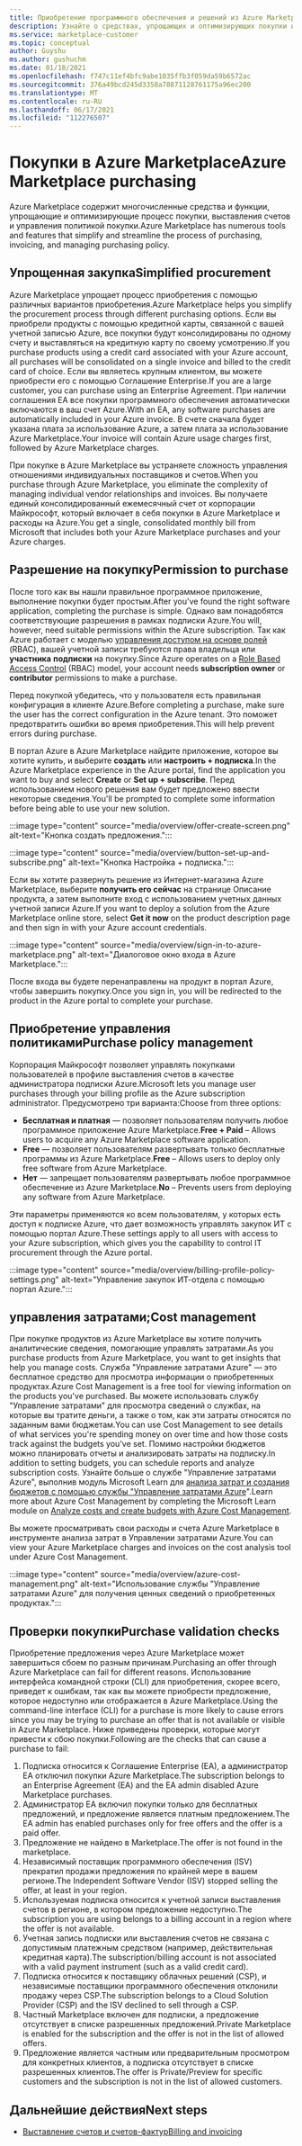 ```yaml
---
title: Приобретение программного обеспечения и решений из Azure Marketplace
description: Узнайте о средствах, упрощающих и оптимизирующих покупки и управление программным обеспечением в Azure Marketplace.
ms.service: marketplace-customer
ms.topic: conceptual
author: Guyshu
ms.author: gushuchm
ms.date: 01/18/2021
ms.openlocfilehash: f747c11ef4bfc9abe1035ffb3f059da59b6572ac
ms.sourcegitcommit: 376a49bcd245d3358a78871128761175a96ec200
ms.translationtype: MT
ms.contentlocale: ru-RU
ms.lasthandoff: 06/17/2021
ms.locfileid: "112276507"
---
```

# <a name="azure-marketplace-purchasing"></a><span data-ttu-id="5aeea-103">Покупки в Azure Marketplace</span><span class="sxs-lookup"><span data-stu-id="5aeea-103">Azure Marketplace purchasing</span></span>

<span data-ttu-id="5aeea-104">Azure Marketplace содержит многочисленные средства и функции, упрощающие и оптимизирующие процесс покупки, выставления счетов и управления политикой покупки.</span><span class="sxs-lookup"><span data-stu-id="5aeea-104">Azure Marketplace has numerous tools and features that simplify and streamline the process of purchasing, invoicing, and managing purchasing policy.</span></span>

## <a name="simplified-procurement"></a><span data-ttu-id="5aeea-105">Упрощенная закупка</span><span class="sxs-lookup"><span data-stu-id="5aeea-105">Simplified procurement</span></span>

<span data-ttu-id="5aeea-106">Azure Marketplace упрощает процесс приобретения с помощью различных вариантов приобретения.</span><span class="sxs-lookup"><span data-stu-id="5aeea-106">Azure Marketplace helps you simplify the procurement process through different purchasing options.</span></span> <span data-ttu-id="5aeea-107">Если вы приобрели продукты с помощью кредитной карты, связанной с вашей учетной записью Azure, все покупки будут консолидированы по одному счету и выставляться на кредитную карту по своему усмотрению.</span><span class="sxs-lookup"><span data-stu-id="5aeea-107">If you purchase products using a credit card associated with your Azure account, all purchases will be consolidated on a single invoice and billed to the credit card of choice.</span></span> <span data-ttu-id="5aeea-108">Если вы являетесь крупным клиентом, вы можете приобрести его с помощью Соглашение Enterprise.</span><span class="sxs-lookup"><span data-stu-id="5aeea-108">If you are a large customer, you can purchase using an Enterprise Agreement.</span></span> <span data-ttu-id="5aeea-109">При наличии соглашения EA все покупки программного обеспечения автоматически включаются в ваш счет Azure.</span><span class="sxs-lookup"><span data-stu-id="5aeea-109">With an EA, any software purchases are automatically included in your Azure invoice.</span></span> <span data-ttu-id="5aeea-110">В счете сначала будет указана плата за использование Azure, а затем плата за использование Azure Marketplace.</span><span class="sxs-lookup"><span data-stu-id="5aeea-110">Your invoice will contain Azure usage charges first, followed by Azure Marketplace charges.</span></span>

<span data-ttu-id="5aeea-111">При покупке в Azure Marketplace вы устраняете сложность управления отношениями индивидуальных поставщиков и счетов.</span><span class="sxs-lookup"><span data-stu-id="5aeea-111">When you purchase through Azure Marketplace, you eliminate the complexity of managing individual vendor relationships and invoices.</span></span> <span data-ttu-id="5aeea-112">Вы получаете единый консолидированный ежемесячный счет от корпорации Майкрософт, который включает в себя покупки в Azure Marketplace и расходы на Azure.</span><span class="sxs-lookup"><span data-stu-id="5aeea-112">You get a single, consolidated monthly bill from Microsoft that includes both your Azure Marketplace purchases and your Azure charges.</span></span>

## <a name="permission-to-purchase"></a><span data-ttu-id="5aeea-113">Разрешение на покупку</span><span class="sxs-lookup"><span data-stu-id="5aeea-113">Permission to purchase</span></span>

<span data-ttu-id="5aeea-114">После того как вы нашли правильное программное приложение, выполнение покупки будет простым.</span><span class="sxs-lookup"><span data-stu-id="5aeea-114">After you've found the right software application, completing the purchase is simple.</span></span> <span data-ttu-id="5aeea-115">Однако вам понадобятся соответствующие разрешения в рамках подписки Azure.</span><span class="sxs-lookup"><span data-stu-id="5aeea-115">You will, however, need suitable permissions within the Azure subscription.</span></span> <span data-ttu-id="5aeea-116">Так как Azure работает с моделью [управления доступом на основе ролей](/azure/role-based-access-control/overview) (RBAC), вашей учетной записи требуются права владельца или **участника** **подписки** на покупку.</span><span class="sxs-lookup"><span data-stu-id="5aeea-116">Since Azure operates on a [Role Based Access Control](/azure/role-based-access-control/overview) (RBAC) model, your account needs **subscription owner** or **contributor** permissions to make a purchase.</span></span>

<span data-ttu-id="5aeea-117">Перед покупкой убедитесь, что у пользователя есть правильная конфигурация в клиенте Azure.</span><span class="sxs-lookup"><span data-stu-id="5aeea-117">Before completing a purchase, make sure the user has the correct configuration in the Azure tenant.</span></span> <span data-ttu-id="5aeea-118">Это поможет предотвратить ошибки во время приобретения.</span><span class="sxs-lookup"><span data-stu-id="5aeea-118">This will help prevent errors during purchase.</span></span>

<span data-ttu-id="5aeea-119">В портал Azure в Azure Marketplace найдите приложение, которое вы хотите купить, и выберите **создать** или **настроить + подписка**.</span><span class="sxs-lookup"><span data-stu-id="5aeea-119">In the Azure Marketplace experience in the Azure portal, find the application you want to buy and select **Create** or **Set up + subscribe**.</span></span> <span data-ttu-id="5aeea-120">Перед использованием нового решения вам будет предложено ввести некоторые сведения.</span><span class="sxs-lookup"><span data-stu-id="5aeea-120">You'll be prompted to complete some information before being able to use your new solution.</span></span>

:::image type="content" source="media/overview/offer-create-screen.png" alt-text="Кнопка создать предложения.":::

:::image type="content" source="media/overview/button-set-up-and-subscribe.png" alt-text="Кнопка Настройка + подписка.":::

<span data-ttu-id="5aeea-123">Если вы хотите развернуть решение из Интернет-магазина Azure Marketplace, выберите **получить его сейчас** на странице Описание продукта, а затем выполните вход с использованием учетных данных учетной записи Azure.</span><span class="sxs-lookup"><span data-stu-id="5aeea-123">If you want to deploy a solution from the Azure Marketplace online store, select **Get it now** on the product description page and then sign in with your Azure account credentials.</span></span>

:::image type="content" source="media/overview/sign-in-to-azure-marketplace.png" alt-text="Диалоговое окно входа в Azure Marketplace.":::

<span data-ttu-id="5aeea-125">После входа вы будете перенаправлены на продукт в портал Azure, чтобы завершить покупку.</span><span class="sxs-lookup"><span data-stu-id="5aeea-125">Once you sign in, you will be redirected to the product in the Azure portal to complete your purchase.</span></span>

## <a name="purchase-policy-management"></a><span data-ttu-id="5aeea-126">Приобретение управления политиками</span><span class="sxs-lookup"><span data-stu-id="5aeea-126">Purchase policy management</span></span>

<span data-ttu-id="5aeea-127">Корпорация Майкрософт позволяет управлять покупками пользователей в профиле выставления счетов в качестве администратора подписки Azure.</span><span class="sxs-lookup"><span data-stu-id="5aeea-127">Microsoft lets you manage user purchases through your billing profile as the Azure subscription administrator.</span></span> <span data-ttu-id="5aeea-128">Предусмотрено три варианта:</span><span class="sxs-lookup"><span data-stu-id="5aeea-128">Choose from three options:</span></span>

- <span data-ttu-id="5aeea-129">**Бесплатная и платная** — позволяет пользователям получить любое программное приложение Azure Marketplace.</span><span class="sxs-lookup"><span data-stu-id="5aeea-129">**Free + Paid** – Allows users to acquire any Azure Marketplace software application.</span></span>
- <span data-ttu-id="5aeea-130">**Free** — позволяет пользователям развертывать только бесплатные программы из Azure Marketplace.</span><span class="sxs-lookup"><span data-stu-id="5aeea-130">**Free** – Allows users to deploy only free software from Azure Marketplace.</span></span>
- <span data-ttu-id="5aeea-131">**Нет** — запрещает пользователям развертывать любое программное обеспечение из Azure Marketplace.</span><span class="sxs-lookup"><span data-stu-id="5aeea-131">**No** – Prevents users from deploying any software from Azure Marketplace.</span></span>

<span data-ttu-id="5aeea-132">Эти параметры применяются ко всем пользователям, у которых есть доступ к подписке Azure, что дает возможность управлять закупок ИТ с помощью портал Azure.</span><span class="sxs-lookup"><span data-stu-id="5aeea-132">These settings apply to all users with access to your Azure subscription, which gives you the capability to control IT procurement through the Azure portal.</span></span>

:::image type="content" source="media/overview/billing-profile-policy-settings.png" alt-text="Управление закупок ИТ-отдела с помощью портал Azure.":::

## <a name="cost-management"></a><span data-ttu-id="5aeea-134">управления затратами;</span><span class="sxs-lookup"><span data-stu-id="5aeea-134">Cost management</span></span>

<span data-ttu-id="5aeea-135">При покупке продуктов из Azure Marketplace вы хотите получить аналитические сведения, помогающие управлять затратами.</span><span class="sxs-lookup"><span data-stu-id="5aeea-135">As you purchase products from Azure Marketplace, you want to get insights that help you manage costs.</span></span> <span data-ttu-id="5aeea-136">Служба "Управление затратами Azure" — это бесплатное средство для просмотра информации о приобретенных продуктах.</span><span class="sxs-lookup"><span data-stu-id="5aeea-136">Azure Cost Management is a free tool for viewing information on the products you've purchased.</span></span> <span data-ttu-id="5aeea-137">Вы можете использовать службу "Управление затратами" для просмотра сведений о службах, на которые вы тратите деньги, а также о том, как эти затраты относятся по заданным вами бюджетам.</span><span class="sxs-lookup"><span data-stu-id="5aeea-137">You can use Cost Management to see details of what services you're spending money on over time and how those costs track against the budgets you've set.</span></span> <span data-ttu-id="5aeea-138">Помимо настройки бюджетов можно планировать отчеты и анализировать затраты на подписку.</span><span class="sxs-lookup"><span data-stu-id="5aeea-138">In addition to setting budgets, you can schedule reports and analyze subscription costs.</span></span> <span data-ttu-id="5aeea-139">Узнайте больше о службе "Управление затратами Azure", выполнив модуль Microsoft Learn для [анализа затрат и создания бюджетов с помощью службы "Управление затратами Azure](/learn/modules/analyze-costs-create-budgets-azure-cost-management/)".</span><span class="sxs-lookup"><span data-stu-id="5aeea-139">Learn more about Azure Cost Management by completing the Microsoft Learn module on [Analyze costs and create budgets with Azure Cost Management](/learn/modules/analyze-costs-create-budgets-azure-cost-management/).</span></span>

<span data-ttu-id="5aeea-140">Вы можете просматривать свои расходы и счета Azure Marketplace в инструменте анализа затрат в Управлении затратами Azure.</span><span class="sxs-lookup"><span data-stu-id="5aeea-140">You can view your Azure Marketplace charges and invoices on the cost analysis tool under Azure Cost Management.</span></span>

:::image type="content" source="media/overview/azure-cost-management.png" alt-text="Использование службы &quot;Управление затратами Azure&quot; для получения ценных сведений о приобретенных продуктах.":::

## <a name="purchase-validation-checks"></a><span data-ttu-id="5aeea-142">Проверки покупки</span><span class="sxs-lookup"><span data-stu-id="5aeea-142">Purchase validation checks</span></span>

<span data-ttu-id="5aeea-143">Приобретение предложения через Azure Marketplace может завершиться сбоем по разным причинам.</span><span class="sxs-lookup"><span data-stu-id="5aeea-143">Purchasing an offer through Azure Marketplace can fail for different reasons.</span></span> <span data-ttu-id="5aeea-144">Использование интерфейса командной строки (CLI) для приобретения, скорее всего, приведет к ошибкам, так как вы можете приобрести предложение, которое недоступно или отображается в Azure Marketplace.</span><span class="sxs-lookup"><span data-stu-id="5aeea-144">Using the command-line interface (CLI) for a purchase is more likely to cause errors since you may be trying to purchase an offer that is not available or visible in Azure Marketplace.</span></span> <span data-ttu-id="5aeea-145">Ниже приведены проверки, которые могут привести к сбою покупки.</span><span class="sxs-lookup"><span data-stu-id="5aeea-145">Following are the checks that can cause a purchase to fail:</span></span>

1. <span data-ttu-id="5aeea-146">Подписка относится к Соглашение Enterprise (EA), а администратор EA отключил покупки Azure Marketplace.</span><span class="sxs-lookup"><span data-stu-id="5aeea-146">The subscription belongs to an Enterprise Agreement (EA) and the EA admin disabled Azure Marketplace purchases.</span></span>
1. <span data-ttu-id="5aeea-147">Администратор EA включил покупки только для бесплатных предложений, и предложение является платным предложением.</span><span class="sxs-lookup"><span data-stu-id="5aeea-147">The EA admin has enabled purchases only for free offers and the offer is a paid offer.</span></span>
1. <span data-ttu-id="5aeea-148">Предложение не найдено в Marketplace.</span><span class="sxs-lookup"><span data-stu-id="5aeea-148">The offer is not found in the marketplace.</span></span>
1. <span data-ttu-id="5aeea-149">Независимый поставщик программного обеспечения (ISV) прекратил продажи предложения по крайней мере в вашем регионе.</span><span class="sxs-lookup"><span data-stu-id="5aeea-149">The Independent Software Vendor (ISV) stopped selling the offer, at least in your region.</span></span>
1. <span data-ttu-id="5aeea-150">Используемая подписка относится к учетной записи выставления счетов в регионе, в котором предложение недоступно.</span><span class="sxs-lookup"><span data-stu-id="5aeea-150">The subscription you are using belongs to a billing account in a region where the offer is not available.</span></span>
1. <span data-ttu-id="5aeea-151">Учетная запись подписки или выставления счетов не связана с допустимым платежным средством (например, действительная кредитная карта).</span><span class="sxs-lookup"><span data-stu-id="5aeea-151">The subscription/billing account is not associated with a valid payment instrument (such as a valid credit card).</span></span>
1. <span data-ttu-id="5aeea-152">Подписка относится к поставщику облачных решений (CSP), и независимые поставщики программного обеспечения отклонили продажу через CSP.</span><span class="sxs-lookup"><span data-stu-id="5aeea-152">The subscription belongs to a Cloud Solution Provider (CSP) and the ISV declined to sell through a CSP.</span></span>
1. <span data-ttu-id="5aeea-153">Частный Marketplace включен для подписки, а предложение отсутствует в списке разрешенных предложений.</span><span class="sxs-lookup"><span data-stu-id="5aeea-153">Private Marketplace is enabled for the subscription and the offer is not in the list of allowed offers.</span></span>
1. <span data-ttu-id="5aeea-154">Предложение является частным или предварительным просмотром для конкретных клиентов, а подписка отсутствует в списке разрешенных клиентов.</span><span class="sxs-lookup"><span data-stu-id="5aeea-154">The offer is Private/Preview for specific customers and the subscription is not in the list of allowed customers.</span></span>

## <a name="next-steps"></a><span data-ttu-id="5aeea-155">Дальнейшие действия</span><span class="sxs-lookup"><span data-stu-id="5aeea-155">Next steps</span></span>

- [<span data-ttu-id="5aeea-156">Выставление счетов и счетов-фактур</span><span class="sxs-lookup"><span data-stu-id="5aeea-156">Billing and invoicing</span></span>](billing-invoicing.md)